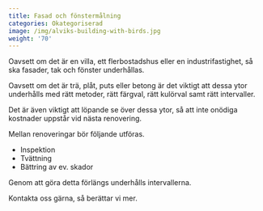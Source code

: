 ```yaml
---
title: Fasad och fönstermålning
categories: Okategoriserad
image: /img/alviks-building-with-birds.jpg
weight: '70'
---
```

Oavsett om det är en villa, ett flerbostadshus eller en industrifastighet, så ska fasader, tak och fönster underhållas.

Oavsett om det är trä, plåt, puts eller betong är det viktigt att dessa ytor underhålls med rätt metoder, rätt färgval, rätt kulörval samt rätt intervaller.

Det är även viktigt att löpande se över dessa ytor, så att inte onödiga kostnader uppstår vid nästa renovering.

Mellan renoveringar bör följande utföras.

* Inspektion
* Tvättning
* Bättring av ev. skador

Genom att göra detta förlängs underhålls intervallerna.

Kontakta oss gärna, så berättar vi mer.
